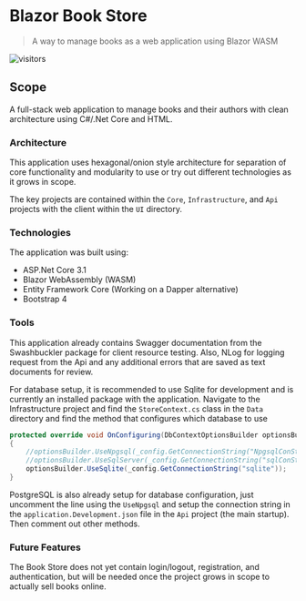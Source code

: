 # Blazor Book Store

> A way to manage books as a web application using Blazor WASM

![visitors](https://vistr.dev/badge?repo=johnmcraig.blazor-book-shop)

## Scope

A full-stack web application to manage books and their authors with clean architecture using C#/.Net Core and HTML.

### Architecture

This application uses hexagonal/onion style architecture for separation of core functionality and modularity to use or try out different technologies as it grows in scope. 

The key projects are contained within the `Core`, `Infrastructure`, and `Api` projects with the client within the `UI` directory.

### Technologies

The application was built using:

- ASP.Net Core 3.1
- Blazor WebAssembly (WASM)
- Entity Framework Core (Working on a Dapper alternative)
- Bootstrap 4

### Tools

This application already contains Swagger documentation from the Swashbuckler package for client resource testing. Also, NLog for logging request from the Api and any additional errors that are saved as text documents for review.

For database setup, it is recommended to use Sqlite for development and is currently an installed package with the application. Navigate to the Infrastructure project and find the `StoreContext.cs` class in the `Data` directory and find the method that configures which database to use

```csharp
protected override void OnConfiguring(DbContextOptionsBuilder optionsBuilder)
{
    //optionsBuilder.UseNpgsql(_config.GetConnectionString("NpgsqlConString"));
    //optionsBuilder.UseSqlServer(_config.GetConnectionString("sqlConString"));
    optionsBuilder.UseSqlite(_config.GetConnectionString("sqlite"));
}
```

PostgreSQL is also already setup for database configuration, just uncomment the line using the `UseNpgsql` and setup the connection string in the `application.Development.json` file in the `Api` project (the main startup). Then comment out other methods.

### Future Features

The Book Store does not yet contain login/logout, registration, and authentication, but will be needed once the project grows in scope to actually sell books online.
